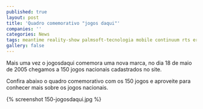 ```yaml
---
published: true
layout: post
title: 'Quadro comemorativo "jogos daqui"'
companies: ''
categories: News
tags: meantime reality-show palmsoft-tecnologia mobile continuum rts erinia espaco-informatica green-land-studios icon-games corrida oniria nology lumen-technology roko-loko show-do-milhao hoplon tilt leandro-correia puzzle esporte oniria-entertainment preloud ttomax calibre FPS
gallery: false
---
```

Mais uma vez o jogosdaqui comemora uma nova marca, no dia 18 de maio de 2005 chegamos a 150 jogos nacionais cadastrados no site. 
 
Confira abaixo o quadro comemorativo com os 150 jogos e aproveite para conhecer mais sobre os jogos nacionais.

{% screenshot 150-jogosdaqui.jpg %}